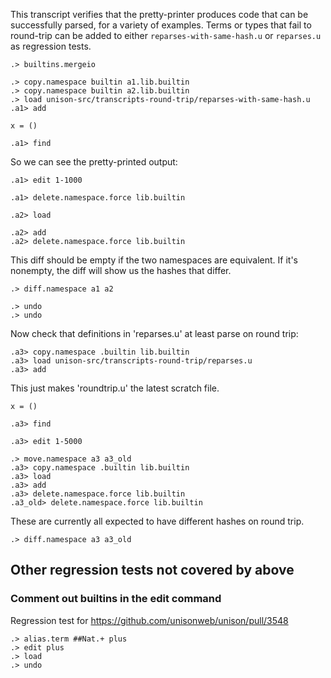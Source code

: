 This transcript verifies that the pretty-printer produces code that can be successfully parsed, for a variety of examples. Terms or types that fail to round-trip can be added  to either `reparses-with-same-hash.u` or `reparses.u` as regression tests.

```ucm:hide
.> builtins.mergeio
```

```ucm:hide
.> copy.namespace builtin a1.lib.builtin
.> copy.namespace builtin a2.lib.builtin
.> load unison-src/transcripts-round-trip/reparses-with-same-hash.u
.a1> add
```

```unison
x = ()
```

```ucm:hide
.a1> find
```

So we can see the pretty-printed output:

```ucm
.a1> edit 1-1000
```

```ucm:hide
.a1> delete.namespace.force lib.builtin
```

```ucm:hide
.a2> load
```

```ucm:hide
.a2> add
.a2> delete.namespace.force lib.builtin
```

This diff should be empty if the two namespaces are equivalent. If it's nonempty, the diff will show us the hashes that differ.

```ucm
.> diff.namespace a1 a2
```

```ucm:hide
.> undo
.> undo
```

Now check that definitions in 'reparses.u' at least parse on round trip:

```ucm:hide
.a3> copy.namespace .builtin lib.builtin
.a3> load unison-src/transcripts-round-trip/reparses.u
.a3> add
```

This just makes 'roundtrip.u' the latest scratch file.

```unison:hide
x = ()
```

```ucm:hide
.a3> find
```

```ucm
.a3> edit 1-5000
```

```ucm:hide
.> move.namespace a3 a3_old
.a3> copy.namespace .builtin lib.builtin
.a3> load
.a3> add
.a3> delete.namespace.force lib.builtin
.a3_old> delete.namespace.force lib.builtin
```

These are currently all expected to have different hashes on round trip.

```ucm
.> diff.namespace a3 a3_old
```

## Other regression tests not covered by above

### Comment out builtins in the edit command

Regression test for https://github.com/unisonweb/unison/pull/3548

```ucm:hide
.> alias.term ##Nat.+ plus
.> edit plus
.> load
.> undo
```
